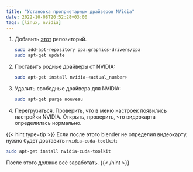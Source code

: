 ```yaml
---
title: "Установка проприетарных драйверов NVidia"
date: 2022-10-08T20:52:28+03:00
tags: [linux, nvidia]
---
```



1. Добавить [этот](https://launchpad.net/~graphics-drivers/+archive/ubuntu/ppa) репозиторий.

    ```bash
    sudo add-apt-repository ppa:graphics-drivers/ppa
    sudo apt-get update
    ```

1. Поставить родные драйверы от NVIDIA:

    ```bash
    sudo apt-get install nvidia-<actual_number>
    ```

1. Удалить свободные драйвера для NVIDIA:

    ```bash
    sudo apt-get purge nouveau
    ```

1. Перегрузиться. Проверить, что в меню настроек появились настройки NVIDIA. Открыть, проверить, что видеокарта определилась нормально.

{{< hint type=tip >}}
Если после этого blender не определил видеокарту, нужно будет доставить `nvidia-cuda-toolkit`:

```bash
sudo apt-get install nvidia-cuda-toolkit
```

После этого должно всё заработать.
{{< /hint >}}
